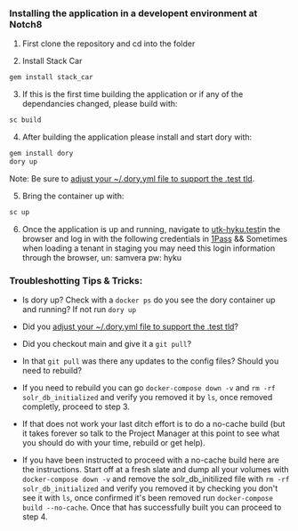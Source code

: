 ### Installing the application in a developent environment at Notch8

1. First clone the repository and cd into the folder

2. Install Stack Car
```bash
gem install stack_car
```

3. If this is the first time building the application or if any of the dependancies changed, please build with:
```bash
sc build
```

4. After building the application please install and start dory with:
```bash
gem install dory
dory up
```
Note: Be sure to [adjust your ~/.dory.yml file to support the .test tld](https://github.com/FreedomBen/dory#config-file).

5. Bring the container up with:
```bash
sc up
```

6. Once the application is up and running, navigate to [utk-hyku.test](https://utk-hyku.test)in the browser and log in with the following credentials in [1Pass](https://start.1password.com/open/i?a=LTLZ652TT5H5FHMYMASSH7PIXM&v=huuakin4bu4xanlhktv42qheam&i=rwoxygppajcurfqdyuebfxmb34&h=scientist.1password.com) && Sometimes when loading a tenant in staging you may need this login information through the browser, un: samvera pw: hyku

### Troubleshotting Tips & Tricks:
- Is dory up? Check with a `docker ps` do you see the dory container up and running? If not run `dory up`

- Did you [adjust your ~/.dory.yml file to support the .test tld](https://github.com/FreedomBen/dory#config-file)?

- Did you checkout main and give it a `git pull`?

- In that `git pull` was there any updates to the config files? Should you need to rebuild?

- If you need to rebuild you can go `docker-compose down -v` and `rm -rf solr_db_initialized` and verify you removed it by `ls`, once removed completly, proceed to step 3.

- If that does not work your last ditch effort is to do a no-cache build (but it takes forever so talk to the Project Manager at this point to see what you should do with your time, rebuild or get help).

- If you have been instructed to proceed with a no-cache build here are the instructions. Start off at a fresh slate and dump all your volumes with `docker-compose down -v` and remove the solr_db_initilized file with `rm -rf solr_db_initialized` and verify you removed it by checking you don't see it with `ls`, once confirmed it's been removed run `docker-compose build --no-cache`. Once that has successfully built you can proceed to step 4.